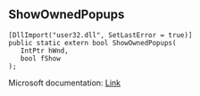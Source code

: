 ## ShowOwnedPopups

```
[DllImport("user32.dll", SetLastError = true)]
public static extern bool ShowOwnedPopups(
   IntPtr hWnd,
   bool fShow
);
```

Microsoft documentation: [Link](https://docs.microsoft.com/en-us/windows/win32/api/winuser/nf-winuser-showownedpopups)
